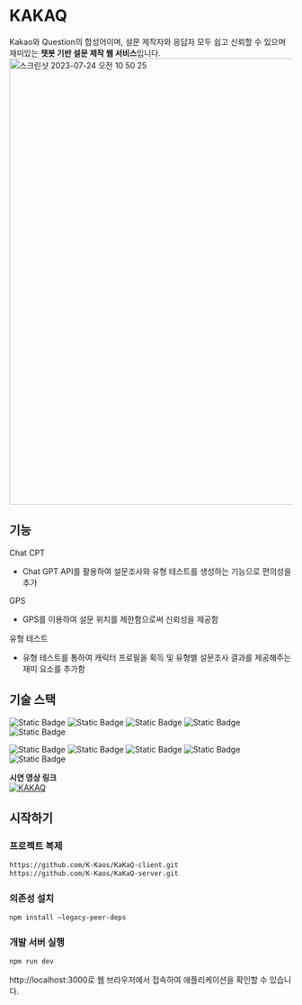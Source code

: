 # KAKAQ
Kakao와 Question의 합성어이며,
설문 제작자와 응답자 모두 쉽고 신뢰할 수 있으며 재미있는 **챗봇 기반 설문 제작 웹 서비스**입니다.<img width="792" alt="스크린샷 2023-07-24 오전 10 50 25" src="https://github.com/K-Kaos/.github/assets/70849467/f6f20350-a47b-431c-aa1e-461748d171a4">



## 기능

Chat CPT
- Chat GPT API를 활용하여 설문조사와 유형 테스트를 생성하는 기능으로 편의성을 추가

GPS 
- GPS를 이용하여 설문 위치를 제한함으로써 신뢰성을 제공함

유형 테스트 
- 유형 테스트를 통하여 캐릭터 프로필을 획득 및 유형별 설문조사 결과를 제공해주는 재미 요소를 추가함


## 기술 스택
![Static Badge](https://img.shields.io/badge/VSCode-blue?logo=visualstudiocode&logoColor=%230098FF&link=https%3A%2F%2Fcode.visualstudio.com%2F)
![Static Badge](https://img.shields.io/badge/MUI-%23007FFF?logo=MUI&logoColor=white&link=https%3A%2F%2Fmui.com%2F)
![Static Badge](https://img.shields.io/badge/React-%2361DAFB?logo=react&logoColor=black&link=https%3A%2F%2Freactjs.org%2Fdocs%2Fstatic-type-checking.html)
![Static Badge](https://img.shields.io/badge/Recoil-%233578E5?logo=recoil&logoColor=white&link=https%3A%2F%2Frecoiljs.org%2F)
![Static Badge](https://img.shields.io/badge/Axios-%235A29E4?logo=axios&logoColor=white&link=https%3A%2F%2Faxios-http.com%2F)

![Static Badge](https://img.shields.io/badge/IntelliJ-%23000000?logo=intellijidea&logoColor=white&link=https%3A%2F%2Fwww.jetbrains.com%2Fidea%2Fdocumentation%2F)
![Static Badge](https://img.shields.io/badge/Spring_Boot-%236DB33F?logo=springboot&logoColor=white&link=https%3A%2F%2Fdocs.spring.io%2Fspring-boot%2Fdocs%2F2.x%2Freference%2Fhtml%2F)
![Static Badge](https://img.shields.io/badge/JPA-%236DB33F?link=https%3A%2F%2Fdocs.spring.io%2Fspring-data%2Fjpa%2Fdocs%2Fcurrent%2Freference%2Fhtml%2F)
![Static Badge](https://img.shields.io/badge/JUnit5-%2325A162?logo=junit5&logoColor=white&link=https%3A%2F%2Fjunit.org%2Fjunit5%2Fdocs%2Fcurrent%2Fuser-guide%2F)
![Static Badge](https://img.shields.io/badge/MySQL-%234479A1?logo=mysql&logoColor=white&link=https%3A%2F%2Fdev.mysql.com%2Fdoc%2Frefman%2F8.0%2Fen%2F)

**시연 영상 링크**  
[![KAKAQ](https://img.shields.io/badge/youtube-FF0000?style=for-the-badge&logo=youtube&logoColor=white)](https://www.youtube.com/watch?v=dyvyKYEsnhY)

## 시작하기

### 프로젝트 복제

```bash
https://github.com/K-Kaos/KaKaQ-client.git
https://github.com/K-Kaos/KaKaQ-server.git
```

### 의존성 설치

```bash
npm install —legacy-peer-deps
```

### 개발 서버 실행

```bash
npm run dev
```
http://localhost:3000로 웹 브라우저에서 접속하여 애플리케이션을 확인할 수 있습니다.
